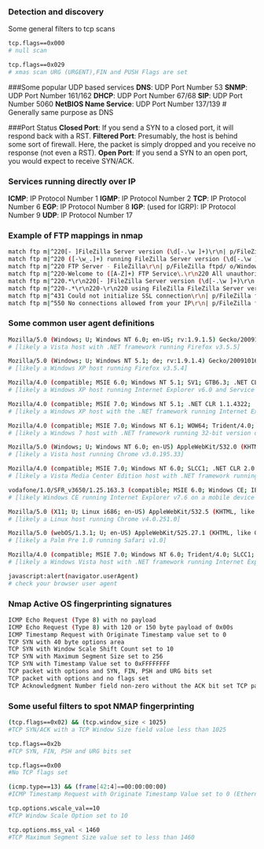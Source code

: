 ### Detection and discovery

Some general filters to tcp scans
```sh
tcp.flags==0x000
# null scan

tcp.flags==0x029
# xmas scan URG (URGENT),FIN and PUSH Flags are set

```

###Some popular UDP based services
**DNS**: UDP Port Number 53
**SNMP**: UDP Port Number 161/162
**DHCP**: UDP Port Number 67/68
**SIP**: UDP Port Number 5060
**NetBIOS Name Service**: UDP Port Number 137/139 # Generally same purpose as DNS



###Port Status
**Closed Port**: If you send a SYN to a closed port, it will respond back with a RST.
**Filtered Port**: Presumably, the host is behind some sort of firewall. Here, the packet is simply dropped and you receive no response (not even a RST).
**Open Port**: If you send a SYN to an open port, you would expect to receive SYN/ACK.


### Services running directly over IP
**ICMP**: IP Protocol Number 1
**IGMP**: IP Protocol Number 2
**TCP**: IP Protocol Number 6
**EGP**: IP Protocol Number 8
**IGP**: (used for IGRP): IP Protocol Number 9
**UDP**: IP Protocol Number 17

### Example of FTP mappings in nmap
```sh
match ftp m|^220[- ]FileZilla Server version (\d[-.\w ]+)\r\n| p/FileZilla ftpd/ v/$1/ o/Windows/15579
match ftp m|^220 ([-\w_.]+) running FileZilla Server version (\d[-.\w ]+)\r\n| p/FileZilla ftpd/ v/$2/ h/$1/ o/Windows/15579
match ftp m|^220 FTP Server - FileZilla\r\n| p/FileZilla ftpd/ o/Windows/15579
match ftp m|^220-Welcome to ([A-Z]+) FTP Service\.\r\n220 All unauthorized access is logged\.\r\n| p/FileZilla ftpd/ h/$1/ o/Windows/15579
match ftp m|^220.*\r\n220[- ]FileZilla Server version (\d[-.\w ]+)\r\n|s p/FileZilla ftpd/ v/$1/ o/Windows/15579
match ftp m|^220-.*\r\n220-\r\n220 using FileZilla FileZilla Server version ([^\r\n]+)\r\n|s p/FileZilla ftpd/ v/$1/ o/Windows/15579
match ftp m|^431 Could not initialize SSL connection\r\n| p/FileZilla ftpd/ i/Mandatory SSL/ o/Windows/15579
match ftp m|^550 No connections allowed from your IP\r\n| p/FileZilla ftpd/ i/IP blocked/ o/Windows/15579
```

### Some common user agent definitions
```sh
Mozilla/5.0 (Windows; U; Windows NT 6.0; en-US; rv:1.9.1.5) Gecko/20091102 Firefox/3.5.5 (.NET CLR 3.5.30729)
# [likely a Vista host with .NET framework running Firefox v3.5.5]

Mozilla/5.0 (Windows; U; Windows NT 5.1; de; rv:1.9.1.4) Gecko/20091016 Firefox/3.5.4 (.NET CLR 3.5.30729)
# [likely a Windows XP host running Firefox v3.5.4]

Mozilla/4.0 (compatible; MSIE 6.0; Windows NT 5.1; SV1; GTB6.3; .NET CLR 2.0.50727; InfoPath.2)
# [likely a Windows XP host running Internet Explorer v6.0 and Service Pack 2]

Mozilla/4.0 (compatible; MSIE 7.0; Windows NT 5.1; .NET CLR 1.1.4322; .NET CLR 2.0.50727; .NET CLR 3.0.04506.30; InfoPat
# [likely a Windows XP host with the .NET framework running Internet Explorer v7.0]

Mozilla/4.0 (compatible; MSIE 7.0; Windows NT 6.1; WOW64; Trident/4.0; SLCC2; .NET CLR 2.0.50727; .NET CLR 3.5.30729; .N
# [likely a Windows 7 host with .NET framework running 32-bit version of Internet Explorer v8.0 compatibility view on a 64-bit Windows OS]

Mozilla/5.0 (Windows; U; Windows NT 6.0; en-US) AppleWebKit/532.0 (KHTML, like Gecko) Chrome/3.0.195.33 Safari/532.0
# [likely a Vista host running Chrome v3.0.195.33]

Mozilla/4.0 (compatible; MSIE 7.0; Windows NT 6.0; SLCC1; .NET CLR 2.0.50727; Media Center PC 5.0; OfficeLiveConnector.1
# [likely a Vista Media Center Edition host with .NET framework running Internet Explorer v7.0 with Office Live Workspace installed]

vodafone/1.0/SFR_v3650/1.25.163.3 (compatible; MSIE 6.0; Windows CE; IEMobile 7.6)
# [likely Windows CE running Internet Explorer v7.6 on a mobile device (Vodafone)]

Mozilla/5.0 (X11; U; Linux i686; en-US) AppleWebKit/532.5 (KHTML, like Gecko) Chrome/4.0.251.0 Safari/532.5
# [likely a Linux host running Chrome v4.0.251.0]

Mozilla/5.0 (webOS/1.3.1; U; en-US) AppleWebKit/525.27.1 (KHTML, like Gecko) Version/1.0 Safari/525.27.1 Pre/1.0
# [likely a Palm Pre 1.0 running Safari v1.0]

Mozilla/4.0 (compatible; MSIE 7.0; Windows NT 6.0; Trident/4.0; SLCC1; .NET CLR 2.0.50727; InfoPath.2; .NET CLR 3.5.3072
# [likely a Windows Vista host with .NET framework running Internet Explorer v8.0 compatibility view]

javascript:alert(navigator.userAgent)
# check your browser user agent
```


### Nmap Active OS fingerprinting signatures
```sh
ICMP Echo Request (Type 8) with no payload
ICMP Echo Request (Type 8) with 120 or 150 byte payload of 0x00s
ICMP Timestamp Request with Originate Timestamp value set to 0
TCP SYN with 40 byte options area
TCP SYN with Window Scale Shift Count set to 10
TCP SYN with Maximum Segment Size set to 256
TCP SYN with Timestamp Value set to 0xFFFFFFFF
TCP packet with options and SYN, FIN, PSH and URG bits set
TCP packet with options and no flags set
TCP Acknowledgment Number field non-zero without the ACK bit set TCP packets with unusual TCP Window Size field values
```

### Some useful filters to spot NMAP fingerprinting
```sh
(tcp.flags==0x02) && (tcp.window_size < 1025)
#TCP SYN/ACK with a TCP Window Size field value less than 1025

tcp.flags==0x2b
#TCP SYN, FIN, PSH and URG bits set

tcp.flags==0x00
#No TCP flags set

(icmp.type==13) && (frame[42:4]==00:00:00:00)
#ICMP Timestamp Request with Originate Timestamp Value set to 0 (Ethernet II header structure)

tcp.options.wscale_val==10
#TCP Window Scale Option set to 10

tcp.options.mss_val < 1460
#TCP Maximum Segment Size value set to less than 1460 
```
